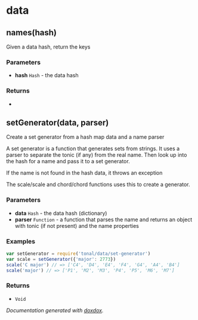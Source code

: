 # data 




## names(hash) 

Given a data hash, return the keys




### Parameters

- **hash** `Hash`   - the data hash




### Returns


-   




## setGenerator(data, parser) 

Create a set generator from a hash map data and a name parser

A set generator is a function that generates sets from strings. It uses
a parser to separate the tonic (if any) from the real name. Then look up
into the hash for a name and pass it to a set generator.

If the name is not found in the hash data, it throws an exception

The scale/scale and chord/chord functions uses this to create a generator.


### Parameters

- **data** `Hash`   - the data hash (dictionary)
- **parser** `Function`   - a function that parses the name and returns an object with tonic (if not present) and the name properties




### Examples

```javascript
var setGenerator = require('tonal/data/set-generator')
var scale = setGenerator({'major': 2773})
scale('C major') // => ['C4', 'D4', 'E4', 'F4', 'G4', 'A4', 'B4']
scale('major') // => ['P1', 'M2', 'M3', 'P4', 'P5', 'M6', 'M7']
```


### Returns


- `Void`




*Documentation generated with [doxdox](https://github.com/neogeek/doxdox).*
